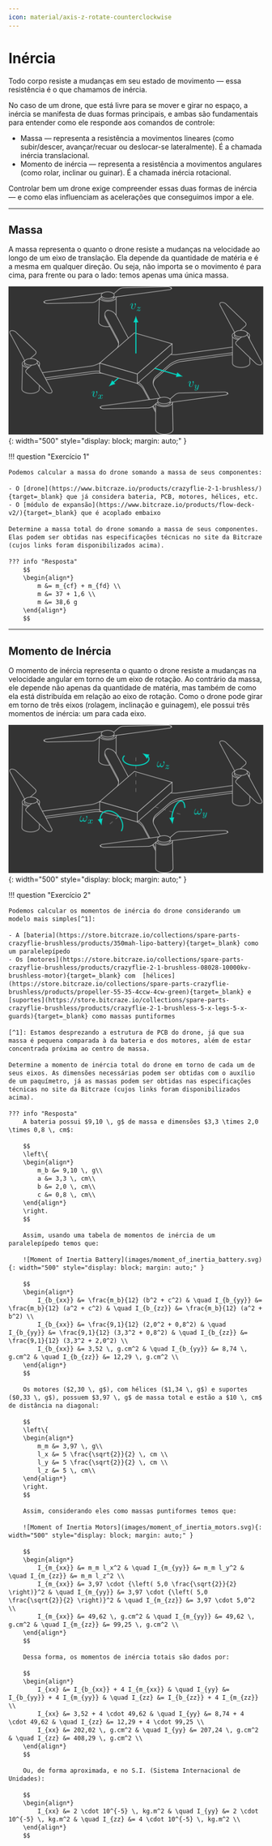 ```yaml
---
icon: material/axis-z-rotate-counterclockwise
---
```


# Inércia

Todo corpo resiste a mudanças em seu estado de movimento — essa resistência é o que chamamos de inércia.

No caso de um drone, que está livre para se mover e girar no espaço, a inércia se manifesta de duas formas principais, e ambas são fundamentais para entender como ele responde aos comandos de controle:

- Massa — representa a resistência a movimentos lineares (como subir/descer, avançar/recuar ou deslocar-se lateralmente). É a chamada inércia translacional.
- Momento de inércia — representa a resistência a movimentos angulares (como rolar, inclinar ou guinar). É a chamada inércia rotacional.

Controlar bem um drone exige compreender essas duas formas de inércia — e como elas influenciam as acelerações que conseguimos impor a ele.

---

## Massa

A massa representa o quanto o drone resiste a mudanças na velocidade ao longo de um eixo de translação. Ela depende da quantidade de matéria e é a mesma em qualquer direção. Ou seja, não importa se o movimento é para cima, para frente ou para o lado: temos apenas uma única massa.

![Mass](images/mass.svg){: width="500" style="display: block; margin: auto;" }

!!! question "Exercício 1"

    Podemos calcular a massa do drone somando a massa de seus componentes:
    
    - O [drone](https://www.bitcraze.io/products/crazyflie-2-1-brushless/){target=_blank} que já considera bateria, PCB, motores, hélices, etc.
    - O [módulo de expansão](https://www.bitcraze.io/products/flow-deck-v2/){target=_blank} que é acoplado embaixo

    Determine a massa total do drone somando a massa de seus componentes. Elas podem ser obtidas nas especificações técnicas no site da Bitcraze (cujos links foram disponibilizados acima).
            
    ??? info "Resposta"
        $$
        \begin{align*}
            m &= m_{cf} + m_{fd} \\
            m &= 37 + 1,6 \\
            m &= 38,6 g
        \end{align*}
        $$

---

## Momento de Inércia

O momento de inércia representa o quanto o drone resiste a mudanças na velocidade angular em torno de um eixo de rotação. Ao contrário da massa, ele depende não apenas da quantidade de matéria, mas também de como ela está distribuída em relação ao eixo de rotação. Como o drone pode girar em torno de três eixos (rolagem, inclinação e guinagem), ele possui três momentos de inércia: um para cada eixo.

![Moment of Inertia](images/moment_of_inertia.svg){: width="500" style="display: block; margin: auto;" }

!!! question "Exercício 2"

    Podemos calcular os momentos de inércia do drone considerando um modelo mais simples[^1]:
    
    - A [bateria](https://store.bitcraze.io/collections/spare-parts-crazyflie-brushless/products/350mah-lipo-battery){target=_blank} como um paralelepípedo
    - Os [motores](https://store.bitcraze.io/collections/spare-parts-crazyflie-brushless/products/crazyflie-2-1-brushless-08028-10000kv-brushless-motor){target=_blank} com  [hélices](https://store.bitcraze.io/collections/spare-parts-crazyflie-brushless/products/propeller-55-35-4ccw-4cw-green){target=_blank} e [suportes](https://store.bitcraze.io/collections/spare-parts-crazyflie-brushless/products/crazyflie-2-1-brushless-5-x-legs-5-x-guards){target=_blank} como massas puntiformes

    [^1]: Estamos desprezando a estrutura de PCB do drone, já que sua massa é pequena comparada à da bateria e dos motores, além de estar concentrada próxima ao centro de massa.

    Determine a momento de inércia total do drone em torno de cada um de seus eixos. As dimensões necessárias podem ser obtidas com o auxílio de um paquímetro, já as massas podem ser obtidas nas especificações técnicas no site da Bitcraze (cujos links foram disponibilizados acima).
            
    ??? info "Resposta"
        A bateria possui $9,10 \, g$ de massa e dimensões $3,3 \times 2,0 \times 0,8 \, cm$: 
        
        $$
        \left\{
        \begin{align*}
            m_b &= 9,10 \, g\\
            a &= 3,3 \, cm\\
            b &= 2,0 \, cm\\
            c &= 0,8 \, cm\\
        \end{align*}
        \right.
        $$

        Assim, usando uma tabela de momentos de inércia de um paralelepípedo temos que:

        ![Moment of Inertia Battery](images/moment_of_inertia_battery.svg){: width="500" style="display: block; margin: auto;" }

        $$
        \begin{align*}
            I_{b_{xx}} &= \frac{m_b}{12} (b^2 + c^2) & \quad I_{b_{yy}} &= \frac{m_b}{12} (a^2 + c^2) & \quad I_{b_{zz}} &= \frac{m_b}{12} (a^2 + b^2) \\
            I_{b_{xx}} &= \frac{9,1}{12} (2,0^2 + 0,8^2) & \quad I_{b_{yy}} &= \frac{9,1}{12} (3,3^2 + 0,8^2) & \quad I_{b_{zz}} &= \frac{9,1}{12} (3,3^2 + 2,0^2) \\
            I_{b_{xx}} &= 3,52 \, g.cm^2 & \quad I_{b_{yy}} &= 8,74 \, g.cm^2 & \quad I_{b_{zz}} &= 12,29 \, g.cm^2 \\
        \end{align*}
        $$

        Os motores ($2,30 \, g$), com hélices ($1,34 \, g$) e suportes ($0,33 \, g$), possuem $3,97 \, g$ de massa total e estão a $10 \, cm$ de distância na diagonal: 
        
        $$
        \left\{
        \begin{align*}
            m_m &= 3,97 \, g\\
            l_x &= 5 \frac{\sqrt{2}}{2} \, cm \\
            l_y &= 5 \frac{\sqrt{2}}{2} \, cm \\
            l_z &= 5 \, cm\\
        \end{align*}
        \right.
        $$

        Assim, considerando eles como massas puntiformes temos que:

        ![Moment of Inertia Motors](images/moment_of_inertia_motors.svg){: width="500" style="display: block; margin: auto;" }

        $$
        \begin{align*}
            I_{m_{xx}} &= m_m l_x^2 & \quad I_{m_{yy}} &= m_m l_y^2 & \quad I_{m_{zz}} &= m_m l_z^2 \\
            I_{m_{xx}} &= 3,97 \cdot {\left( 5,0 \frac{\sqrt{2}}{2} \right)}^2 & \quad I_{m_{yy}} &= 3,97 \cdot {\left( 5,0 \frac{\sqrt{2}}{2} \right)}^2 & \quad I_{m_{zz}} &= 3,97 \cdot 5,0^2 \\
            I_{m_{xx}} &= 49,62 \, g.cm^2 & \quad I_{m_{yy}} &= 49,62 \, g.cm^2 & \quad I_{m_{zz}} &= 99,25 \, g.cm^2 \\
        \end{align*}
        $$

        Dessa forma, os momentos de inércia totais são dados por:

        $$
        \begin{align*}
            I_{xx} &= I_{b_{xx}} + 4 I_{m_{xx}} & \quad I_{yy} &= I_{b_{yy}} + 4 I_{m_{yy}} & \quad I_{zz} &= I_{b_{zz}} + 4 I_{m_{zz}} \\
            I_{xx} &= 3,52 + 4 \cdot 49,62 & \quad I_{yy} &= 8,74 + 4 \cdot 49,62 & \quad I_{zz} &= 12,29 + 4 \cdot 99,25 \\
            I_{xx} &= 202,02 \, g.cm^2 & \quad I_{yy} &= 207,24 \, g.cm^2 & \quad I_{zz} &= 408,29 \, g.cm^2 \\
        \end{align*}
        $$	

        Ou, de forma aproximada, e no S.I. (Sistema Internacional de Unidades):

        $$
        \begin{align*}
            I_{xx} &= 2 \cdot 10^{-5} \, kg.m^2 & \quad I_{yy} &= 2 \cdot 10^{-5} \, kg.m^2 & \quad I_{zz} &= 4 \cdot 10^{-5} \, kg.m^2 \\
        \end{align*}
        $$


​